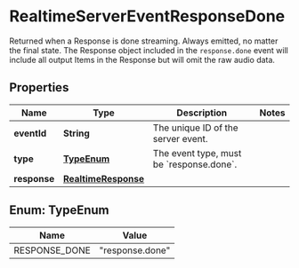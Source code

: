 

# RealtimeServerEventResponseDone

Returned when a Response is done streaming. Always emitted, no matter the  final state. The Response object included in the `response.done` event will  include all output Items in the Response but will omit the raw audio data. 

## Properties

| Name | Type | Description | Notes |
|------------ | ------------- | ------------- | -------------|
|**eventId** | **String** | The unique ID of the server event. |  |
|**type** | [**TypeEnum**](#TypeEnum) | The event type, must be &#x60;response.done&#x60;. |  |
|**response** | [**RealtimeResponse**](RealtimeResponse.md) |  |  |



## Enum: TypeEnum

| Name | Value |
|---- | -----|
| RESPONSE_DONE | &quot;response.done&quot; |



